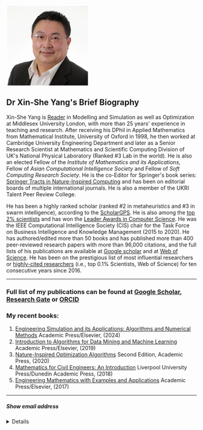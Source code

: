 ![photo](/Yang.jpg)
## Dr Xin-She Yang's Brief Biography

Xin-She Yang is [Reader](https://en.wikipedia.org/wiki/Reader_(academic_rank)) in Modelling and Simulation as well as Optimization at Middlesex University London, with more than 25 years' experience in teaching and research. After receiving his DPhil in Applied Mathematics from Mathematical Institute, University of Oxford in 1998, he then worked at Cambridge University Engineering Department and later as a Senior Research Scientist at Mathematics and Scientific Computing Division of UK's National Physical Laboratory (Ranked #3 Lab in the world). He is also an elected Fellow of the *Institute of Mathematics and its Applications*, Fellow of *Asian Computational Intelligence Society* and Fellow of *Soft Computing Research Society*. He is the co-Editor for Springer's book series: [Springer Tracts in Nature-Inspired Computing](https://www.springer.com/series/16134) and has been on  editorial boards of multiple international journals.  He is also a member of the UKRI Talent Peer Review College.

He has been a highly ranked scholar (ranked #2 in metaheuristics and #3 in swarm intelligence), according to the [ScholarGPS](https://scholargps.com/scholars/52734943805262/xin-she-yang).
He is also among the [top 2% scientists](https://www.topresearcherslist.com/Home/Profile/551754) and has won the [Leader Awards in Computer Science](https://research.com/u/xin-she-yang).
He was the IEEE Computational Intelligence Society (CIS) chair for the Task Force on Business Intelligence and Knowledge Management (2015 to 2020). He has authored/edited more than 50 books and has published more than 400 peer-reviewed research papers with more than 96,000 citations, and the full lists of his publications are available at [Google scholar](https://scholar.google.co.uk/citations?user=fA6aTlAAAAAJ) and at [Web of Science](https://www.webofscience.com/wos/author/record/I-5662-2019). He has been on the prestigious list of most influential researchers or [highly-cited researchers](https://www.webofscience.com/wos/author/record/I-5662-2019)  (i.e., top 0.1% Scientists, Web of Science) for ten consecutive years since 2016.

---    
### Full list of my publications can be found at  [Google Scholar](https://scholar.google.co.uk/citations?user=fA6aTlAAAAAJ),  [Research Gate](https://www.researchgate.net/profile/Xin-She-Yang) or [ORCID](https://orcid.org/0000-0001-8231-5556)

### My recent books:
1. [Engineering Simulation and its Applications: Algorithms and Numerical Methods](https://www.sciencedirect.com/book/9780443140846/engineering-simulation-and-its-applications) Academic Press/Elsevier, (2024)
2. [Introduction to Algorithms for Data Mining and Machine Learning](https://www.sciencedirect.com/book/9780128172162/introduction-to-algorithms-for-data-mining-and-machine-learning) Academic Press/Elsevier, (2019)
3. [Nature-Inspired Optimization Algorithms](https://shop.elsevier.com/books/nature-inspired-optimization-algorithms/yang/978-0-12-821986-7) Second Edition, Academic Press, (2020)
4. [Mathematics for Civil Engineers: An Introduction](https://www.jstor.org/stable/jj.12638999) Liverpool University Press/Dunedin Academic Press, (2018)
5. [Engineering Mathematics with Examples and Applications](https://www.sciencedirect.com/book/9780128097304/engineering-mathematics-with-examples-and-applications) Academic Press/Elsevier, (2017)

---
##### Show email address 
<details> <sumary> x.yang (at) mdx.ac.uk </summary> </details>
